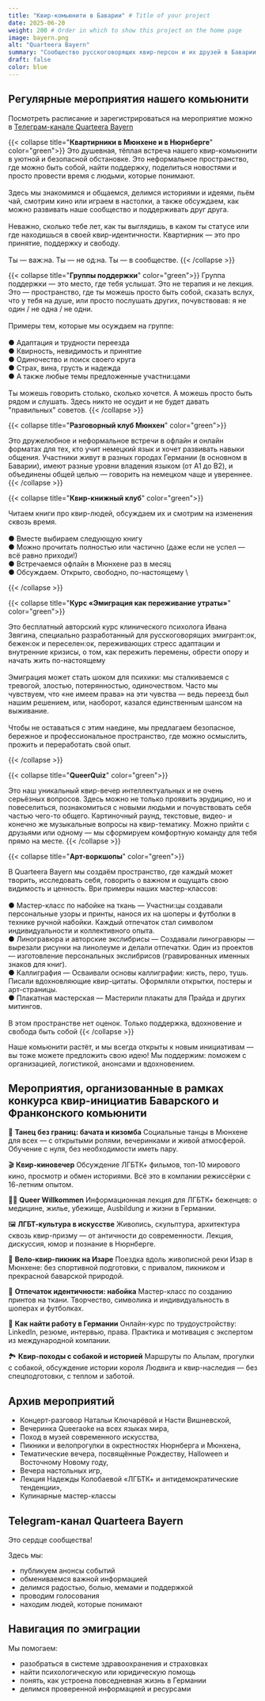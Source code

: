 ```yaml
---
title: "Квир-комьюнити в Баварии" # Title of your project
date: 2025-06-20
weight: 200 # Order in which to show this project on the home page
image: bayern.png
alt: "Quarteera Bayern"
summary: "Сообщество русскоговорящих квир-персон и их друзей в Баварии. Мы проводим мероприятия в Мюнхене, Нюрнберге и онлайн, чтобы каждый мог найти для себя безопасное и доступное пространство."
draft: false
color: blue
---
```



## Регулярные мероприятия нашего комьюнити

Посмотреть расписание и зарегистрироваться на мероприятие можно в [Телеграм-канале Quarteera Bayern](https://t.me/+k8oZbe9aX29iYTAy)


{{< collapse title="**Квартирники в Мюнхене и в Нюрнберге**" color="green">}}
Это душевная, тёплая встреча нашего квир-комьюнити в уютной и безопасной обстановке. Это неформальное пространство, где можно быть собой, найти поддержку, поделиться новостями и просто провести время с людьми, которые понимают. \
\
Здесь мы знакомимся и общаемся, делимся историями и идеями, пьём чай, смотрим кино или играем в настолки, а также обсуждаем, как можно развивать наше сообщество и поддерживать друг друга. \
\
Неважно, сколько тебе лет, как ты выглядишь, в каком ты статусе или где находишься в своей квир-идентичности. Квартирник — это про принятие, поддержку и свободу.\
\
Ты — важ:на. Ты — не од:на. Ты — в сообществе.
{{< /collapse >}}

{{< collapse title="**Группы поддержки**" color="green">}}
Группа поддержки — это место, где тебя услышат. Это не терапия и не лекция. Это — пространство, где ты можешь просто быть собой, сказать вслух, что у тебя на душе, или просто послушать других, почувствовав: я не один / не одна / не одни. \
\
Примеры тем, которые мы осуждаем на группе: \
\
● Адаптация и трудности переезда \
● Квирность, невидимость и принятие \
● Одиночество и поиск своего круга \
● Страх, вина, грусть и надежда \
● А также любые темы предложенные участни:цами \
\
Ты можешь говорить столько, сколько хочется. А можешь просто быть рядом и слушать. Здесь никто не осудит и не будет давать "правильных" советов.
{{< /collapse >}}

{{< collapse title="**Разговорный клуб Мюнхен**" color="green">}}

Это дружелюбное и неформальное встречи в офлайн и онлайн форматах для тех, кто учит немецкий язык и хочет развивать навыки общения. Участники живут в разных городах Германии (в основном в Баварии), имеют разные уровни владения языком (от A1 до B2), и объединены общей целью — говорить на немецком чаще и увереннее.
{{< /collapse >}}

{{< collapse title="**Квир-книжный клуб**" color="green">}}

Читаем книги про квир-людей, обсуждаем их и смотрим на изменения сквозь время. \
\
● Вместе выбираем следующую книгу \
● Можно прочитать полностью или частично (даже если не успел — всё равно приходи!) \
● Встречаемся офлайн в Мюнхене раз в месяц \
● Обсуждаем. Открыто, свободно, по-настоящему \

{{< /collapse >}}

{{< collapse title="**Курс «Эмиграция как переживание утраты»**" color="green">}}

Это бесплатный авторский курс клинического психолога Ивана Звягина, специально разработанный для русскоговорящих эмигрант:ок, бежен:ок и переселен:ок, переживающих стресс адаптации и внутренние кризисы, о том, как пережить перемены, обрести опору и начать жить по-настоящему \
\
Эмиграция может стать шоком для психики: мы сталкиваемся с тревогой, злостью, потерянностью, одиночеством. Часто мы чувствуем, что «не имеем права» на эти чувства — ведь переезд был нашим решением, или, наоборот, казался единственным шансом на выживание. \
\
Чтобы не оставаться с этим наедине, мы предлагаем безопасное, бережное и профессиональное пространство, где можно осмыслить, прожить и переработать свой опыт.

{{< /collapse >}}

{{< collapse title="**QueerQuiz**" color="green">}}

Это наш уникальный квир-вечер интеллектуальных и не очень серьёзных вопросов. Здесь можно не только проявить эрудицию, но и повеселиться, познакомиться с новыми людьми и почувствовать себя частью чего-то общего. Картиночный раунд, текстовые, видео- и конечно же музыкальные вопросы на квир-тематику. Можно прийти с друзьями или одному — мы сформируем комфортную команду для тебя прямо на месте.
{{< /collapse >}}

{{< collapse title="**Арт-воркшопы**" color="green">}}

В Quarteera Bayern мы создаём пространство, где каждый может творить, исследовать себя, говорить о важном и ощущать свою видимость и ценность. Ври примеры наших мастер-классов: \
\
● Мастер-класс по набойке на ткань — Участни:цы создавали персональные узоры и принты, нанося их на шоперы и футболки в технике ручной набойки. Каждый отпечаток стал символом индивидуальности и коллективного опыта. \
● Линогравюра и авторские экслибрисы — Создавали линогравюры — вырезали рисунки на линолеуме и делали отпечатки. Один из проектов — изготовление персональных экслибрисов (гравированных именных знаков для книг). \
● Каллиграфия — Осваивали основы каллиграфии: кисть, перо, тушь. Писали вдохновляющие квир-цитаты. Оформляли открытки, постеры и арт-страницы. \
● Плакатная мастерская — Мастерили плакаты для Прайда и других митингов. \
\
В этом пространстве нет оценок. Только поддержка, вдохновение и свобода быть собой
{{< /collapse >}}


Наше комьюнити растёт, и мы всегда открыты к новым инициативам — вы тоже можете предложить свою идею! Мы поддержим: поможем с организацией, логистикой, анонсами и вдохновением.


## Мероприятия, организованные в рамках конкурса квир-инициатив Баварского и Франконского комьюнити

💃 **Танец без границ: бачата и кизомба**
Социальные танцы в Мюнхене для всех — с открытыми ролями, вечеринками и живой атмосферой. Обучение с нуля, без необходимости иметь пару.

🎬 **Квир-киновечер**
Обсуждение ЛГБТК+ фильмов, топ-10 мирового кино, просмотр и обмен историями. Всё это в компании режиссёрки с 16-летним опытом.

🏳️‍🌈 **Queer Willkommen**
Информационная лекция для ЛГБТК+ беженцев: о медицине, жилье, убежище, Ausbildung и жизни в Германии.

🖼️ **ЛГБТ-культура в искусстве**
Живопись, скульптура, архитектура сквозь квир-призму — от античности до современности. Лекция, дискуссия, юмор и познание в Нюрнберге.

🚴 **Вело-квир-пикник на Изаре**
Поездка вдоль живописной реки Изар в Мюнхене: без спортивной подготовки, с привалом, пикником и прекрасной баварской природой.

🧵 **Отпечаток идентичности: набойка**
Мастер-класс по созданию принтов на ткани. Творчество, символика и индивидуальность в шоперах и футболках.

💼 **Как найти работу в Германии**
Онлайн-курс по трудоустройству: LinkedIn, резюме, интервью, права. Практика и мотивация с экспертом из международной компании.

🏞️ **Квир-походы с собакой и историей**
Маршруты по Альпам, прогулки с собакой, обсуждение истории короля Людвига и квир-наследия — без спецподготовки, с теплом и заботой.


## Архив мероприятий

- Концерт-разговор Натальи Ключарёвой и Насти Вишневской,
- Вечеринка Queeraoke на всех языках мира,
- Поход в музей современного искусства,
- Пикники и велопрогулки в окрестностях Нюрнберга и Мюнхена,
- Тематические вечера, посвящённые Рождеству, Halloween и Восточному Новому году,
- Вечера настольных игр,
- Лекция Надежды Колобаевой «ЛГБТК+ и антидемократические тенденции»,
- Кулинарные мастер-классы

## Telegram-канал Quarteera Bayern

Это сердце сообщества!

Здесь мы:
- публикуем анонсы событий
- обмениваемся важной информацией
- делимся радостью, болью, мемами и поддержкой
- проводим голосования
- находим людей, которые понимают

## Навигация по эмиграции
Мы помогаем:
- разобраться в системе здравоохранения и страховках
- найти психологическую или юридическую помощь
- понять, как устроена повседневная жизнь в Германии
- делимся проверенной информацией и ресурсами



